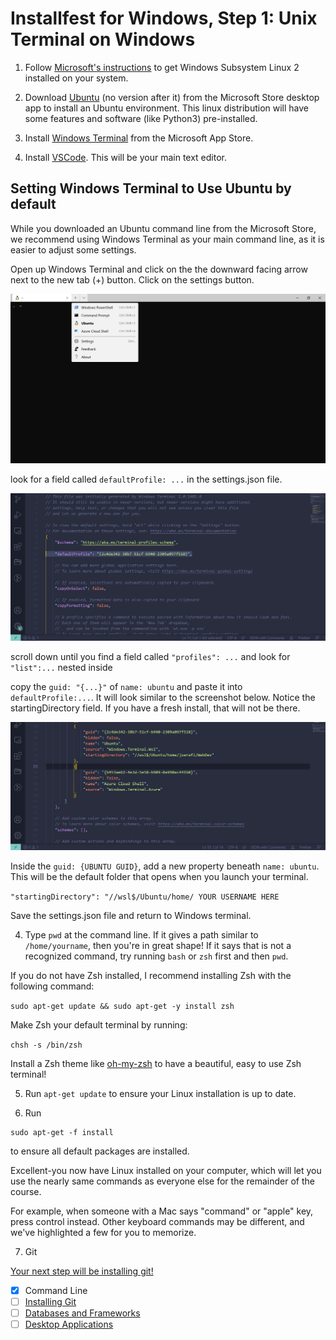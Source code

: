 # Installfest for Windows, Step 1: Unix Terminal on Windows

1. Follow [Microsoft's instructions](https://msdn.microsoft.com/en-us/commandline/wsl/install_guide) to get Windows Subsystem Linux 2 installed on your system.

2. Download [Ubuntu](https://www.microsoft.com/en-us/p/ubuntu/9nblggh4msv6#activetab=pivot:overviewtab) (no version after it) from the Microsoft Store desktop app to install an Ubuntu environment. This linux distribution will have some features and software (like Python3) pre-installed.

4. Install [Windows Terminal](https://www.microsoft.com/en-us/p/windows-terminal/9n0dx20hk701?activetab=pivot:overviewtab) from the Microsoft App Store.

5. Install [VSCode](https://code.visualstudio.com/). This will be your main text editor.

## Setting Windows Terminal to Use Ubuntu by default

While you downloaded an Ubuntu command line from the Microsoft Store, we recommend using Windows Terminal as your main command line, as it is easier to adjust some settings.

Open up Windows Terminal and click on the the downward facing arrow next to the new tab (+) button. Click on the settings button.

![Windows Terminal](img/terminal01.png)


look for a field called `defaultProfile: ...` in the settings.json file.

![The Default Profile](img/terminal02.png)

scroll down until you find a field called `"profiles": ...` and look for `"list":...` nested inside

copy the `guid: "{...}"` of `name: ubuntu` and paste it into `defaultProfile:...`. It will look similar to the screenshot below. Notice the startingDirectory field. If you have a fresh install, that will not be there. 

![The Ubuntu Profile](img/terminal03.png)

Inside the `guid: {UBUNTU GUID}`, add a new property beneath `name: ubuntu`. This will be the default folder that opens when you launch your terminal.

`"startingDirectory": "//wsl$/Ubuntu/home/ YOUR USERNAME HERE `

Save the settings.json file and return to Windows terminal.

4. Type `pwd` at the command line. If it gives a path similar to `/home/yourname`, then you're in great shape! If it says that is not a recognized command, try running `bash` or `zsh` first and then `pwd`. 

If you do not have Zsh installed, I recommend installing Zsh with the following command:

`sudo apt-get update && sudo apt-get -y install zsh`

Make Zsh your default terminal by running:

`chsh -s /bin/zsh`

Install a Zsh theme like [oh-my-zsh](https://ohmyz.sh/) to have a beautiful, easy to use Zsh terminal!

5. Run `apt-get update` to ensure your Linux installation is up to date.

6. Run
```
sudo apt-get -f install
```
to ensure all default packages are installed.

Excellent-you now have Linux installed on your computer, which will let you use the nearly same commands as everyone else for the remainder of the course.

For example, when someone with a Mac says "command" or "apple" key, press control instead. Other keyboard commands may be different, and we've highlighted a few for you to memorize.

7. Git

[Your next step will be installing git!](git-installation.md)

* [x] Command Line
* [ ] [Installing Git](git-installation.md)
* [ ] [Databases and Frameworks](db-frameworks.md)
* [ ] [Desktop Applications](desktop-applications.md)
